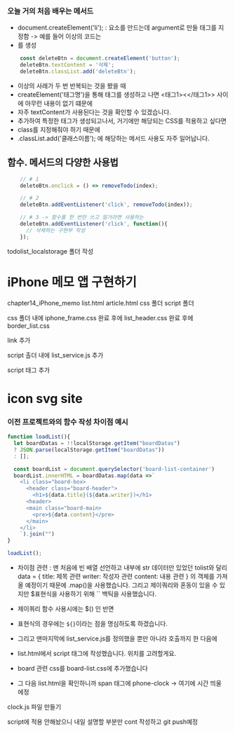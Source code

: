 ### 오늘 거의 처음 배우는 메서드
- document.createElement('li');
: 요소를 만드는데 argument로 만들 태그를 지정함 -> 예를 들어 이상의 코드는 <li>를 생성

```js
    const deleteBtn = document.createElement('button');
    deleteBtn.textContent = '삭제';
    deleteBtn.classList.add('deleteBtn');
```
- 이상의 사례가 두 번 반복되는 것을 봤을 때
- createElement('태그명')을 통해 태그를 생성하고 나면 <태그1><</태그1>> 사이에 아무런 내용이 없기 떄문에
- 자주 textContent가 사용된다는 것을 확인할 수 있겠습니다.
- 추가하여 특정한 태그가 생성되고나서, 거기에만 해당되는 CSS를 적용하고 싶다면
- class를 지정해줘야 하기 때문에
- .classList.add('클래스이름'); 에 해당하는 메서드 사용도 자주 일어납니다.

## 함수. 메서드의 다양한 사용법

```js
    // # 1
    deleteBtn.onclick = () => removeTodo(index);

    // # 2
    deleteBtn.addEventListener('click', removeTodo(index));

    // # 3 -> 함수를 한 번만 쓰고 말거라면 사용하는
    deleteBtn.addEventListener('click', function(){
      // 삭제하는 구현부 작성
    });
```
todolist_localstorage 폴더 작성

# iPhone 메모 앱 구현하기

chapter14_iPhone_memo
list.html
article.html
css 폴더
script 폴더

css 폴더 내에 iphone_frame.css
완료 후에 list_header.css
완료 후에 border_list.css

link 추가

script 촐더 내에 list_service.js 추가

script 태그 추가

# icon svg site


### 이전 프로젝트와의 함수 작성 차이점 예시
```js
function loadList(){
  let boardDatas = !!localStorage.getItem("boardDatas")
  ? JSON.parse(localStorage.getItem("boardDatas"))
  : [];

  const boardList = document.querySelector('board-list-container')
  boardList.innerHTML = boardDatas.map(data =>`
    <li class="board-box>
      <header class="board-header">
        <h1>${data.title}(${data.writer})</h1>
      <header>
      <main class="board-main>
        <pre>${data.content}</pre>
      </main>
    </li>
    `).join("")
}

loadList();
```

- 차이점 관련 : 맨 처음에 빈 배열 선언하고 내부에 str 데이터만 있었던 tolist와 달리
data = {
  title: 제목 관련
  writer: 작성자 관련
  content: 내용 관련
}
의 객체를 가져올 예정이기 때문에 .map()을 사용했습니다.
그리고 제이쿼리와 혼동이 있을 수 있지만 $표현식을 사용하기 위해 `` 백틱을 사용했습니다.
- 제이쿼리 함수 사용시에는 $() 인 반면
- 표현식의 경우에는 `${}`이라는 점을 명심하도록 하겠습니다.

- 그리고 맨마지막에 list_service.js를 정의했을 뿐만 아니라 호출까지 한 다음에
- list.html에서 script 태그에 작성했습니다. 위치를 고려할게요.

- board 관련 css를 board-list.css에 추가했습니다

- 그 다음 list.html을 확인하니까 span 태그에 phone-clock -> 여기에 시간 띄울 에정

clock.js 파일 만들기

script에 적용 안해놨으니 내일 설명할 부분만 cont 작성하고 git push예정